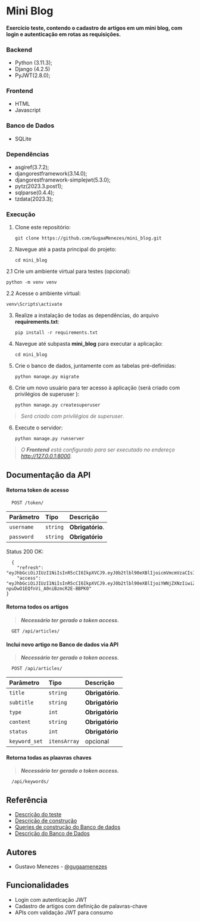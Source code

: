 # Mini Blog

#### Exercício teste, contendo o cadastro de artigos em um mini blog, com login e autenticação em rotas as requisições. 


### Backend 
- Python (3.11.3);
- Django (4.2.5)
- PyJWT(2.8.0);
### Frontend
- HTML
- Javascript
### Banco de Dados
- SQLite

### Dependências

- asgiref(3.7.2);
- djangorestframework(3.14.0);
- djangorestframework-simplejwt(5.3.0);
- pytz(2023.3.post1);
- sqlparse(0.4.4);
- tzdata(2023.3);
### Execução

1. Clone este repositório:

   ```
   git clone https://github.com/GugaaMenezes/mini_blog.git
   ```

2. Navegue até a pasta principal do projeto:

   ```
   cd mini_blog
   ```

2.1 Crie um ambiente virtual para testes (opcional):  
   ```
   python -m venv venv
   ```
2.2 Acesse o ambiente virtual:
   ```
   venv\Scripts\activate
   ```

3. Realize a instalação de todas as dependências, do arquivo **requirements.txt**:

   ```
   pip install -r requirements.txt
   ```

4. Navegue até subpasta **mini_blog** para executar a aplicação:

   ```
   cd mini_blog
   ```

5. Crie o banco de dados, juntamente com as tabelas pré-definidas:

   ```
   python manage.py migrate
   ```

5. Crie um novo usuário para ter acesso à aplicação (será criado com privilégios de superuser ):

   ```
   python manage.py createsuperuser
   ```

> *Será criado com privilégios de superuser*.


6. Execute o servidor:

   ```
   python manage.py runserver
   ```


> *O **Frontend** está configurado para ser executado no endereço http://127.0.0.1:8000*.


## Documentação da API

#### Retorna token de acesso 

```http
  POST /token/
```
| Parâmetro   | Tipo       | Descrição                           |
| :---------- | :--------- | :---------------------------------- |
| `username` | `string` | **Obrigatório**. |
| `password` | `string` | **Obrigatório**|

Status 200 OK:

```
  {
    "refresh": "eyJhbGciOiJIUzI1NiIsInR5cCI6IkpXVCJ9.eyJ0b2tlbl90eXBlIjoicmVmcmVzaCIsImV4cCI6MTY5NTA2ODQzNiwiaWF0IjoxNjk0OTgyMDM2LCJqdGkiOiJkOWI2YWQ2MWYxNTk0ZjljOWE5MTRmNTJlNjgwOGJkYyIsInVzZXJfaWQiOjF9.7D_xq_5_wv965zGnIVn_zTOVjN2HuQWXHCY4h4LzKbE",
    "access": "eyJhbGciOiJIUzI1NiIsInR5cCI6IkpXVCJ9.eyJ0b2tlbl90eXBlIjoiYWNjZXNzIiwiZXhwIjoxNjk0OTgyMzM2LCJpYXQiOjE2OTQ5ODIwMzYsImp0aSI6ImM1OWM0M2Y4N2QwYjQ5MzdiNjEzMWI4ODliMTE1NjY4IiwidXNlcl9pZCI6MX0.Fe6Qhe1haaR-npuDwO1EQfnVi_A0niBzmcR2E-BBPK0"
}
```

#### Retorna todos os artigos 
> **_Necessário ter gerado o token access._**

```http
  GET /api/articles/
```


#### Inclui novo artigo no Banco de dados via API
> **_Necessário ter gerado o token access._**

```http
  POST /api/articles/
```

| Parâmetro   | Tipo       | Descrição                           |
| :---------- | :--------- | :---------------------------------- |
| `title` | `string` | **Obrigatório**. |
| `subtitle` | `string` | **Obrigatório**|
| `type` | `int` | **Obrigatório** |
| `content` | `string` | **Obrigatório** |
| `status` | `int` | **Obrigatório** |
| `keyword_set` | `itensArray` | opcional |


#### Retorna todas as plaavras  chaves 
> **_Necessário ter gerado o token access._**

```http
  /api/keywords/
```

## Referência

 - [Descrição do teste](https://github.com/GugaaMenezes/mini_blog/blob/master/Exercício%20Desenvolvedor%20Backend%20-%20Python%20Django.pdf)
 - [Descrição de construção](https://github.com/GugaaMenezes/mini_blog/blob/master/Desafio%20Samplemed%20-%20Gustavo%20Menezes.pdf)
 - [Queries de construção do Banco de dados](https://github.com/GugaaMenezes/mini_blog/blob/master/mini_blog.sql)
 - [Descrição do Banco de Dados](https://github.com/GugaaMenezes/mini_blog/blob/master/Tabelas%20banco%20de%20dados.pdf)

## Autores

- Gustavo Menezes - [@gugaamenezes](https://github.com/GugaaMenezes) 


## Funcionalidades

- Login com autenticação JWT
- Cadastro de artigos com definição de palavras-chave
- APIs com validação JWT para consumo

